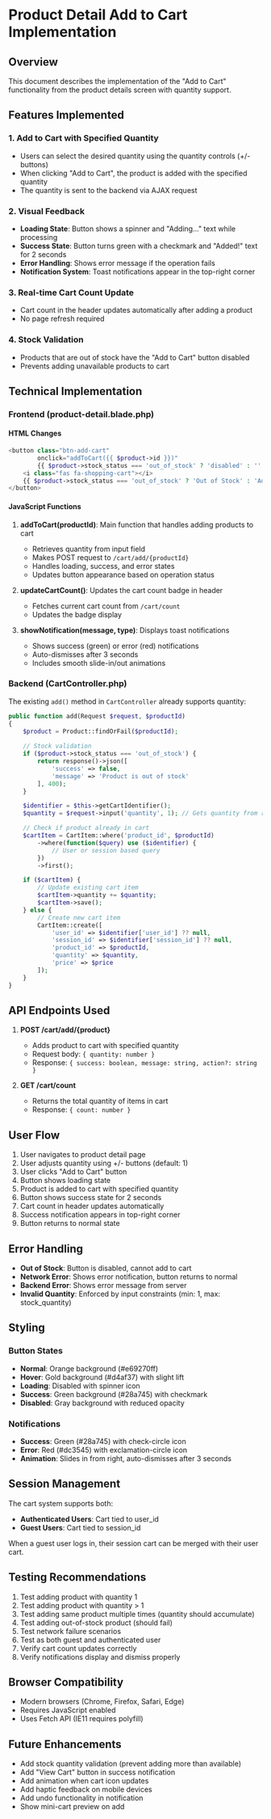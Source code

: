 # Product Detail Add to Cart Implementation

## Overview
This document describes the implementation of the "Add to Cart" functionality from the product details screen with quantity support.

## Features Implemented

### 1. Add to Cart with Specified Quantity
- Users can select the desired quantity using the quantity controls (+/- buttons)
- When clicking "Add to Cart", the product is added with the specified quantity
- The quantity is sent to the backend via AJAX request

### 2. Visual Feedback
- **Loading State**: Button shows a spinner and "Adding..." text while processing
- **Success State**: Button turns green with a checkmark and "Added!" text for 2 seconds
- **Error Handling**: Shows error message if the operation fails
- **Notification System**: Toast notifications appear in the top-right corner

### 3. Real-time Cart Count Update
- Cart count in the header updates automatically after adding a product
- No page refresh required

### 4. Stock Validation
- Products that are out of stock have the "Add to Cart" button disabled
- Prevents adding unavailable products to cart

## Technical Implementation

### Frontend (product-detail.blade.php)

#### HTML Changes
```php
<button class="btn-add-cart" 
        onclick="addToCart({{ $product->id }})" 
        {{ $product->stock_status === 'out_of_stock' ? 'disabled' : '' }}>
    <i class="fas fa-shopping-cart"></i>
    {{ $product->stock_status === 'out_of_stock' ? 'Out of Stock' : 'Add to Cart' }}
</button>
```

#### JavaScript Functions

1. **addToCart(productId)**: Main function that handles adding products to cart
   - Retrieves quantity from input field
   - Makes POST request to `/cart/add/{productId}`
   - Handles loading, success, and error states
   - Updates button appearance based on operation status

2. **updateCartCount()**: Updates the cart count badge in header
   - Fetches current cart count from `/cart/count`
   - Updates the badge display

3. **showNotification(message, type)**: Displays toast notifications
   - Shows success (green) or error (red) notifications
   - Auto-dismisses after 3 seconds
   - Includes smooth slide-in/out animations

### Backend (CartController.php)

The existing `add()` method in `CartController` already supports quantity:

```php
public function add(Request $request, $productId)
{
    $product = Product::findOrFail($productId);
    
    // Stock validation
    if ($product->stock_status === 'out_of_stock') {
        return response()->json([
            'success' => false,
            'message' => 'Product is out of stock'
        ], 400);
    }

    $identifier = $this->getCartIdentifier();
    $quantity = $request->input('quantity', 1); // Gets quantity from request

    // Check if product already in cart
    $cartItem = CartItem::where('product_id', $productId)
        ->where(function($query) use ($identifier) {
            // User or session based query
        })
        ->first();

    if ($cartItem) {
        // Update existing cart item
        $cartItem->quantity += $quantity;
        $cartItem->save();
    } else {
        // Create new cart item
        CartItem::create([
            'user_id' => $identifier['user_id'] ?? null,
            'session_id' => $identifier['session_id'] ?? null,
            'product_id' => $productId,
            'quantity' => $quantity,
            'price' => $price
        ]);
    }
}
```

## API Endpoints Used

1. **POST /cart/add/{product}**
   - Adds product to cart with specified quantity
   - Request body: `{ quantity: number }`
   - Response: `{ success: boolean, message: string, action?: string }`

2. **GET /cart/count**
   - Returns the total quantity of items in cart
   - Response: `{ count: number }`

## User Flow

1. User navigates to product detail page
2. User adjusts quantity using +/- buttons (default: 1)
3. User clicks "Add to Cart" button
4. Button shows loading state
5. Product is added to cart with specified quantity
6. Button shows success state for 2 seconds
7. Cart count in header updates automatically
8. Success notification appears in top-right corner
9. Button returns to normal state

## Error Handling

- **Out of Stock**: Button is disabled, cannot add to cart
- **Network Error**: Shows error notification, button returns to normal
- **Backend Error**: Shows error message from server
- **Invalid Quantity**: Enforced by input constraints (min: 1, max: stock_quantity)

## Styling

### Button States
- **Normal**: Orange background (#e69270ff)
- **Hover**: Gold background (#d4af37) with slight lift
- **Loading**: Disabled with spinner icon
- **Success**: Green background (#28a745) with checkmark
- **Disabled**: Gray background with reduced opacity

### Notifications
- **Success**: Green (#28a745) with check-circle icon
- **Error**: Red (#dc3545) with exclamation-circle icon
- **Animation**: Slides in from right, auto-dismisses after 3 seconds

## Session Management

The cart system supports both:
- **Authenticated Users**: Cart tied to user_id
- **Guest Users**: Cart tied to session_id

When a guest user logs in, their session cart can be merged with their user cart.

## Testing Recommendations

1. Test adding product with quantity 1
2. Test adding product with quantity > 1
3. Test adding same product multiple times (quantity should accumulate)
4. Test adding out-of-stock product (should fail)
5. Test network failure scenarios
6. Test as both guest and authenticated user
7. Verify cart count updates correctly
8. Verify notifications display and dismiss properly

## Browser Compatibility

- Modern browsers (Chrome, Firefox, Safari, Edge)
- Requires JavaScript enabled
- Uses Fetch API (IE11 requires polyfill)

## Future Enhancements

- Add stock quantity validation (prevent adding more than available)
- Add "View Cart" button in success notification
- Add animation when cart icon updates
- Add haptic feedback on mobile devices
- Add undo functionality in notification
- Show mini-cart preview on add
